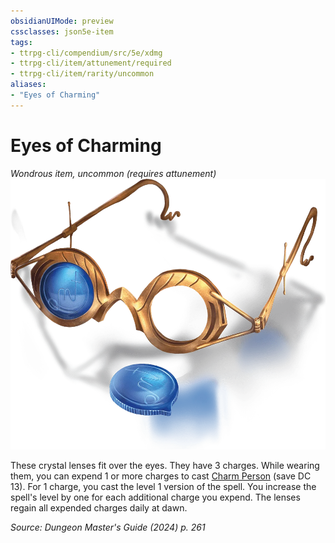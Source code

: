 ```yaml
---
obsidianUIMode: preview
cssclasses: json5e-item
tags:
- ttrpg-cli/compendium/src/5e/xdmg
- ttrpg-cli/item/attunement/required
- ttrpg-cli/item/rarity/uncommon
aliases: 
- "Eyes of Charming"
---
```

# Eyes of Charming
*Wondrous item, uncommon (requires attunement)*  
![](Misc%20Files/CLI/compendium/items/img/eyes-of-charming.webp#right)


These crystal lenses fit over the eyes. They have 3 charges. While wearing them, you can expend 1 or more charges to cast [Charm Person](Misc%20Files/CLI/compendium/spells/charm-person-xphb.md) (save DC 13). For 1 charge, you cast the level 1 version of the spell. You increase the spell's level by one for each additional charge you expend. The lenses regain all expended charges daily at dawn.

*Source: Dungeon Master's Guide (2024) p. 261*